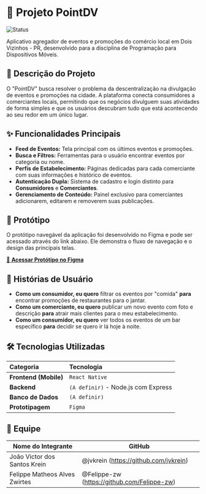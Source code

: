 # 📱 Projeto PointDV

![Status](https://img.shields.io/badge/status-em%20desenvolvimento-yellow)

Aplicativo agregador de eventos e promoções do comércio local em Dois Vizinhos - PR, desenvolvido para a disciplina de Programação para Dispositivos Móveis.

## 📝 Descrição do Projeto

O "PointDV" busca resolver o problema da descentralização na divulgação de eventos e promoções na cidade. A plataforma conecta consumidores a comerciantes locais, permitindo que os negócios divulguem suas atividades de forma simples e que os usuários descubram tudo que está acontecendo ao seu redor em um único lugar.

## ✨ Funcionalidades Principais

- **Feed de Eventos:** Tela principal com os últimos eventos e promoções.
- **Busca e Filtros:** Ferramentas para o usuário encontrar eventos por categoria ou nome.
- **Perfis de Estabelecimento:** Páginas dedicadas para cada comerciante com suas informações e histórico de eventos.
- **Autenticação Dupla:** Sistema de cadastro e login distinto para **Consumidores** e **Comerciantes**.
- **Gerenciamento de Conteúdo:** Painel exclusivo para comerciantes adicionarem, editarem e removerem suas publicações.

## 🎨 Protótipo

O protótipo navegável da aplicação foi desenvolvido no Figma e pode ser acessado através do link abaixo. Ele demonstra o fluxo de navegação e o design das principais telas.

[🔗 **Acessar Protótipo no Figma**](https://www.figma.com/proto/iqZZwJuh7srDqP3z6j66xL/PointDV?node-id=0-1&t=V8RbLAbe2NhjiRld-1)

## 📖 Histórias de Usuário

- **Como um consumidor, eu quero** filtrar os eventos por "comida" **para** encontrar promoções de restaurantes para o jantar.
- **Como um comerciante, eu quero** publicar um novo evento com foto e descrição **para** atrair mais clientes para o meu estabelecimento.
- **Como um consumidor, eu quero** ver todos os eventos de um bar específico **para** decidir se quero ir lá hoje à noite.

## 🛠️ Tecnologias Utilizadas

| Categoria | Tecnologia |
| :--- | :--- |
| **Frontend (Mobile)** | `React Native` |
| **Backend** | `(A definir)` - Node.js com Express |
| **Banco de Dados** | `(A definir)` |
| **Prototipagem** | `Figma` |

## 👥 Equipe

| Nome do Integrante  |  GitHub |
| ------------------  |  ------ |
| João Victor dos Santos Krein  | @jvkrein (https://github.com/jvkrein)       |
| Felippe Matheos Alves Zwirtes | @Felippe-zw (https://github.com/Felippe-zw) |
